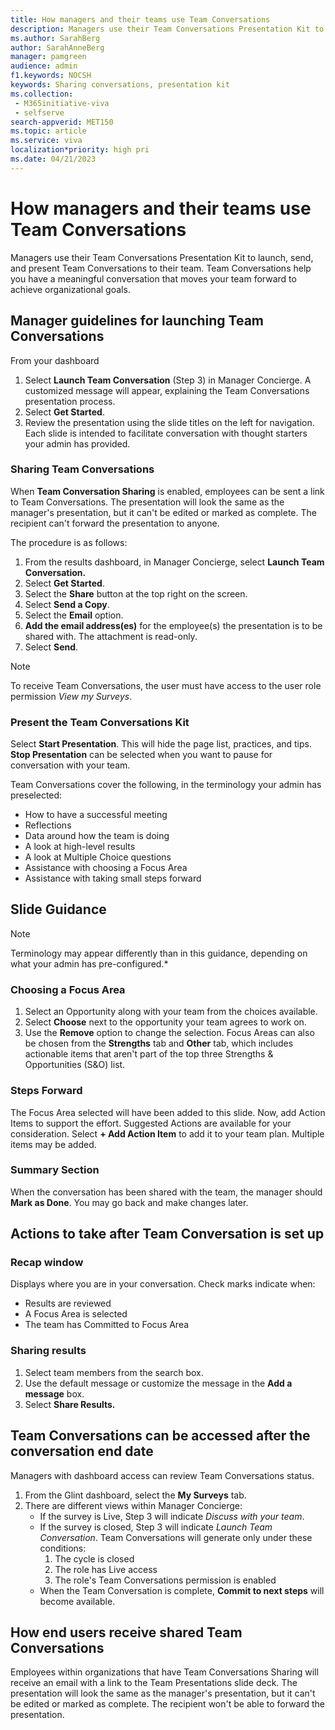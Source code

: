 ```yaml
---
title: How managers and their teams use Team Conversations
description: Managers use their Team Conversations Presentation Kit to launch, send, and present Team Conversations to their team.
ms.author: SarahBerg
author: SarahAnneBerg
manager: pamgreen
audience: admin
f1.keywords: NOCSH
keywords: Sharing conversations, presentation kit
ms.collection: 
 - M365initiative-viva
 - selfserve
search-appverid: MET150
ms.topic: article
ms.service: viva
localization*priority: high pri
ms.date: 04/21/2023
---
```


# How managers and their teams use Team Conversations

Managers use their Team Conversations Presentation Kit to launch, send, and present Team Conversations to their team. Team Conversations help you have a meaningful conversation that moves your team forward to achieve organizational goals.

## Manager guidelines for launching Team Conversations

From your dashboard

1. Select **Launch Team Conversation** (Step 3) in Manager Concierge. A customized message will appear, explaining the Team Conversations presentation process.
2. Select **Get Started**.
3. Review the presentation using the slide titles on the left for navigation. Each slide is intended to facilitate conversation with thought starters your admin has provided.

### Sharing Team Conversations

When **Team Conversation Sharing** is enabled, employees can be sent a link to Team Conversations. The presentation will look the same as the manager's presentation, but it can't be edited or marked as complete. The recipient can't forward the presentation to anyone.

The procedure is as follows:

1. From the results dashboard, in Manager Concierge, select **Launch Team Conversation.**
2. Select **Get Started**.
3. Select the **Share** button at the top right on the screen.
4. Select **Send a Copy**.
5. Select the **Email** option.
6. **Add the email address(es)** for the employee(s) the presentation is to be shared with. The attachment is read-only.
7. Select **Send**.

>[!NOTE]
> To receive Team Conversations, the user must have access to the user role permission *View my Surveys*.

### Present the Team Conversations Kit

Select **Start Presentation**. This will hide the page list, practices, and tips. **Stop Presentation** can be selected when you want to pause for conversation with your team.

Team Conversations cover the following, in the terminology your admin has preselected:

- How to have a successful meeting
- Reflections
- Data around how the team is doing
- A look at high-level results
- A look at Multiple Choice questions
- Assistance with choosing a Focus Area
- Assistance with taking small steps forward

## Slide Guidance

>[!NOTE]
> Terminology may appear differently than in this guidance, depending on what your admin has pre-configured.*

### Choosing a Focus Area

1. Select an Opportunity along with your team from the choices available.
2. Select **Choose** next to the opportunity your team agrees to work on.
3. Use the **Remove** option to change the selection. Focus Areas can also be chosen from the **Strengths** tab and **Other** tab, which includes actionable items that aren't part of the top three Strengths & Opportunities (S&O) list.

### Steps Forward

The Focus Area selected will have been added to this slide. Now, add Action Items to support the effort. Suggested Actions are available for your consideration. Select **+ Add Action Item** to add it to your team plan. Multiple items may be added.

### Summary Section

When the conversation has been shared with the team, the manager should **Mark as Done**. You may go back and make changes later.

## Actions to take after Team Conversation is set up

### Recap window

Displays where you are in your conversation. Check marks indicate when:

- Results are reviewed
- A Focus Area is selected
- The team has Committed to Focus Area

### Sharing results

1. Select team members from the search box.
2. Use the default message or customize the message in the **Add a message** box.
3. Select **Share Results.**

## Team Conversations can be accessed after the conversation end date

Managers with dashboard access can review Team Conversations status.

1. From the Glint dashboard, select the **My Surveys** tab.
2. There are different views within Manager Concierge:
    - If the survey is Live, Step 3 will indicate *Discuss with your team*.
    - If the survey is closed, Step 3 will indicate *Launch Team Conversation*. Team Conversations will generate only under these conditions:
        1. The cycle is closed
        2. The role has Live access
        3. The role's Team Conversations permission is enabled
    - When the Team Conversation is complete, **Commit to next steps** will become available.

## How end users receive shared Team Conversations

Employees within organizations that have Team Conversations Sharing will receive an email with a link to the Team Presentations slide deck. The presentation will look the same as the manager's presentation, but it can't be edited or marked as complete. The recipient won't be able to forward the presentation.